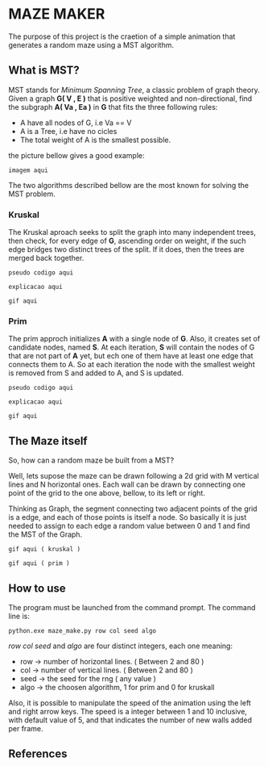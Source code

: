 # MAZE MAKER

The purpose of this project is the craetion of a simple animation that generates a random maze 
using a MST algorithm.

## What is MST?

MST stands for *Minimum Spanning Tree*, a classic problem of graph theory. Given a graph **G( V , E )**
that is positive weighted and non-directional, find the subgraph **A( Va , Ea )** in **G** that fits the three
following rules:

* A have all nodes of G, i.e Va == V 
* A is a Tree, i.e have no cicles
* The total weight of A is the smallest possible.

the picture bellow gives a good example:

```
imagem aqui 
```

The two algorithms described bellow are the most known for solving the MST problem.

### Kruskal

The Kruskal aproach seeks to split the graph into many independent trees, then check,
for every edge of **G**, ascending order on weight, if the such edge bridges two distinct
trees of the split. If it does, then the trees are merged back together.

```
pseudo codigo aqui
```

```
explicacao aqui
```

```
gif aqui
```

### Prim

The prim approch initializes **A** with a single node of **G**. Also, it creates 
set of candidate nodes, named **S**. At each iteration, **S** will contain the nodes of G
that are not part of **A** yet, but ech one of them have at least one edge that connects them to
A. So at each iteration the node with the smallest weight is removed from S and added to A, and S
is updated.

```
pseudo codigo aqui
```

```
explicacao aqui
```

```
gif aqui
```

## The Maze itself

So, how can a random maze be built from a MST?

Well, lets supose the maze can be drawn following a 2d grid with M vertical
lines and N horizontal ones. Each wall can be drawn by connecting one point of the grid
to the one above, bellow, to its left or right.

Thinking as Graph, the segment connecting two adjacent points of the grid is a edge, and 
each of those points is itself a node. So basically it is just needed to assign to each edge
a random value between 0 and 1 and find the MST of the Graph.

```
gif aqui ( kruskal )
```

```
gif aqui ( prim )
```

## How to use

The program must be launched from the command prompt. The command line is:
```
python.exe maze_make.py row col seed algo
```

*row* *col* *seed* and *algo* are four distinct integers, each one meaning:
* row -> number of horizontal lines. ( Between 2 and 80 )
* col -> number of vertical lines.   ( Between 2 and 80 )
* seed -> the seed for the rng       ( any value )
* algo -> the choosen algorithm, 1 for prim and 0 for kruskall

Also, it is possible to manipulate the speed of the animation using the left and right arrow
keys. The speed is a integer between 1 and 10 inclusive, with default value of 5, and that indicates
the number of new walls added per frame. 

## References

